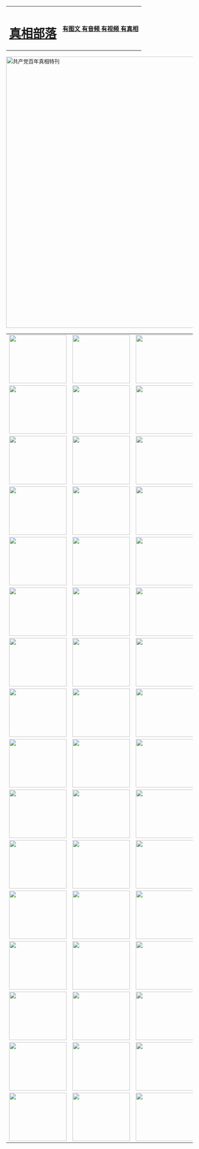 <table>
<tr>

<td>
	<H1><a href="http://h32.reviewcamp.com/zx/">真相部落</a></H1>
</td>
<td>
	<H4><a href="http://h32.reviewcamp.com/zx/">有图文 有音频 有视频 有真相</a></H4>
</td>
</tr>
</table>

 <div ><a href="http://h32.reviewcamp.com/zx/bngcd/"><img src="http://h32.reviewcamp.com/zx/bngcd/gcdbnzx.jpg" width="730"  border="0" alt="共产党百年真相特刊"></a></div>

<table>
<tr>
	<td><a href="http://y58.syamsul404.com/xtr/107/"><img  src ="http://y58.syamsul404.com/pic/2017/02/107.jpg" width="155px" height="130px"></a></td>
	<td><a href="http://y58.syamsul404.com/xtr/829/"><img src ="http://y58.syamsul404.com/pic/2017/02/829.jpg" width="155px" height="130px"></a></td>
	<td><a href="http://y58.syamsul404.com/xtr/69/"><img  src ="http://y58.syamsul404.com/pic/2017/02/69.jpg" width="155px" height="130px"></a></td>
	<td><a href="http://y58.syamsul404.com/xtr/99/"><img  src ="http://y58.syamsul404.com/pic/2017/02/99.jpg" width="155px" height="130px"></a></td>
</tr>
<tr>
	<td><a href="http://y58.syamsul404.com/xtr/40/"><img  src ="http://y58.syamsul404.com/pic/2017/02/40.jpg" width="155px" height="130px"></a></td>
	<td><a href="http://y58.syamsul404.com/xtr/20/"><img  src ="http://y58.syamsul404.com/pic/2017/02/20.jpg" width="155px" height="130px"></a></td>
	<td><a href="http://y58.syamsul404.com/xtr/81/"><img  src ="http://y58.syamsul404.com/pic/2017/02/81.jpg" width="155px" height="130px"></a></td>
	<td><a href="http://y58.syamsul404.com/xtr/2/"><img  src ="http://y58.syamsul404.com/pic/2017/02/2.jpg" width="155px" height="130px"></a></td>
</tr>
<tr>
	<td><a href="http://y58.syamsul404.com/xtr/86/"><img  src ="http://y58.syamsul404.com/pic/2017/02/86.jpg" width="155px" height="130px"></a></td>
	<td><a href="http://y58.syamsul404.com/xtr/109/"><img  src ="http://y58.syamsul404.com/pic/2017/02/109.jpg" width="155px" height="130px"></a></td>
	<td><a href="http://y58.syamsul404.com/xtr/1378/"><img  src ="http://y58.syamsul404.com/pic/2017/02/1378.jpg" width="155px" height="130px"></a></td>
	<td><a href="http://y58.syamsul404.com/xtr/57/"><img  src ="http://y58.syamsul404.com/pic/2017/02/57.jpg" width="155px" height="130px"></a></td>
</tr>
<tr>
	<td><a href="http://y58.syamsul404.com/xtr/1219/"><img  src ="http://y58.syamsul404.com/pic/2017/02/1219.jpg" width="155px" height="130px"></a></td>
	<td><a href="http://y58.syamsul404.com/xtr/1220/"><img  src ="http://y58.syamsul404.com/pic/2017/02/1220.jpg" width="155px" height="130px"></a></td>
	<td><a href="http://y58.syamsul404.com/xtr/1221/"><img  src ="http://y58.syamsul404.com/pic/2017/02/1221.jpg" width="155px" height="130px"></a></td>
	<td><a href="http://y58.syamsul404.com/xtr/51/"><img  src ="http://y58.syamsul404.com/pic/2017/02/51.jpg" width="155px" height="130px"></a></td>
</tr>
<tr>
	<td><a href="http://y58.syamsul404.com/xtr/1055/"><img  src ="http://y58.syamsul404.com/pic/2017/02/1055.jpg" width="155px" height="130px"></a></td>
	<td><a href="http://y58.syamsul404.com/xtr/611/"><img  src ="http://y58.syamsul404.com/pic/2017/02/611.jpg" width="155px" height="130px"></a></td>
	<td><a href="http://y58.syamsul404.com/xtr/1121/"><img  src ="http://y58.syamsul404.com/pic/2017/02/1121.jpg" width="155px" height="130px"></a></td>
	<td><a href="http://y58.syamsul404.com/xtr/610/"><img  src ="http://y58.syamsul404.com/pic/2017/02/610.jpg" width="155px" height="130px"></a></td>
</tr>
<tr>
	<td><a href="http://y58.syamsul404.com/xtr/1128/"><img  src ="http://y58.syamsul404.com/pic/2017/02/1128.jpg" width="155px" height="130px"></a></td>
	<td><a href="http://y58.syamsul404.com/xtr/1395/"><img  src ="http://y58.syamsul404.com/pic/2017/02/1406.jpg" width="155px" height="130px"></a></td>
	<td><a href="http://y58.syamsul404.com/xtr/1407/"><img  src ="http://y58.syamsul404.com/pic/2017/02/1407.jpg" width="155px" height="130px"></a></td>
	<td><a href="http://y58.syamsul404.com/xtr/934/"><img  src ="http://y58.syamsul404.com/pic/2017/02/934.jpg" width="155px" height="130px"></a></td>
</tr>
<tr>
	<td><a href="http://y58.syamsul404.com/xtr/641/"><img  src ="http://y58.syamsul404.com/pic/2017/02/641.jpg" width="155px" height="130px"></a></td>
	<td><a href="http://y58.syamsul404.com/xtr/949/"><img  src ="http://y58.syamsul404.com/pic/2017/02/949.jpg" width="155px" height="130px"></a></td>
	<td><a href="http://y58.syamsul404.com/xtr/112/"><img  src ="http://y58.syamsul404.com/pic/2017/02/112.jpg" width="155px" height="130px"></a></td>
	<td><a href="http://y58.syamsul404.com/xtr/812/"><img  src ="http://y58.syamsul404.com/pic/2017/02/812.jpg" width="155px" height="130px"></a></td>
</tr>
<tr>
	<td><a href="http://y58.syamsul404.com/xtr/103/"><img  src ="http://y58.syamsul404.com/pic/2017/02/103.jpg" width="155px" height="130px"></a></td>
	<td><a href="http://y58.syamsul404.com/xtr/3/"><img  src ="http://y58.syamsul404.com/pic/2017/02/3.jpg" width="155px" height="130px"></a></td>
	<td><A href="http://y58.syamsul404.com/mp4/zx/2015/11/Lkmtt.mp4" target="_blank" title="莲开满天庭"><img  src="http://y58.syamsul404.com/pic/2015/11/Lkmtt3480_jssor.jpg"  width="155px" height="130px"></A></td>
	<td><A href="http://y58.syamsul404.com/mp4/zx/2015/11/2013513.mp4" target="_blank" title="飞旋的法轮"><img  src="http://y58.syamsul404.com/pic/2015/11/falun480_jssor.jpg"  width="155px" height="130px"></A></td>
</tr>
<tr>
	<td><A href="http://y58.syamsul404.com/mp4/zx/2015/11/NYParade.mp4" target="_blank" title="2004年4月10日法轮功纽约大游行"><img  src="http://y58.syamsul404.com/pic/2015/11/nyparade480_jssor.jpg"  width="155px" height="130px"></A></td>
	<td><A href="http://y58.syamsul404.com/mp4/news617/2015/05/WEB_s28093.mp4" target="_blank" title="2015年世界法轮大法日特别报导"><img  src="http://y58.syamsul404.com/pic/2015/11/p6752711a666997037_jssor.jpg"  width="155px" height="130px"></A></td>
	<td><A href="http://y58.syamsul404.com/mp4/news829/2015/11/30211_326650.mp4" target="_blank" title="沧州绑架案连审四天 民众抹泪称审好人"><img  src="http://y58.syamsul404.com/pic/2015/11/changzhou2480_jssor.jpg"  width="155px" height="130px"></A></td>
	<td><A href="http://y58.syamsul404.com/mp4/mhph/2015/10/changzhou.mp4" target="_blank" title="沧州真相--狮城血泪"><img  src="http://y58.syamsul404.com/pic/2015/11/changzhou480_jssor.jpg"  width="155px" height="130px"></A></td>
</tr>
<tr>
	<td><A href="http://y58.syamsul404.com/mp4/mhjd/mhjd_55.mp4" target="_blank" title="正义律师与无罪辩护"><img  src="http://y58.syamsul404.com/pic/2015/11/wzbh480_jssor.jpg"  width="155px" height="130px"></A></td>
	<td><A href="http://y58.syamsul404.com/mp4/zx/2015/11/layerkcs.mp4" target="_blank" title="中国的良心--高智晟律师"><img  src="http://y58.syamsul404.com/pic/2015/11/layerkcs2480_jssor.jpg"  width="155px" height="130px"></A></td>
	<td><A href="http://y58.syamsul404.com/mp4/mhph/2015/10/szxl.mp4" target="_blank" title="神州血泪--北京、大庆、广东、哈尔滨"><img  src="http://y58.syamsul404.com/pic/2015/11/szxl480_jssor.jpg"  width="155px" height="130px"></A></td>
	<td><A href="http://y58.syamsul404.com/mp4/zx/2015/11/TangShanFFXS.mp4" target="_blank" title="真相纪录片：凤凰新生"><img  src="http://y58.syamsul404.com/pic/2015/11/fhxs2480_jssor.jpg"  width="155px" height="130px"></A></td>
</tr>
<tr>
	<td><A href="http://y58.syamsul404.com/mp4/zx/2015/11/jidong.mp4" target="_blank" title="冀东监狱的罪恶"><img  src="http://y58.syamsul404.com/pic/2015/11/jidong480_jssor.jpg"  width="155px" height="130px"></A></td>
	<td><A href="http://y58.syamsul404.com/mp4/mhph/2015/10/tangshan.mp4" target="_blank" title="凤凰血泪"><img  src="http://y58.syamsul404.com/pic/2015/11/tangshan480_jssor.jpg"  width="155px" height="130px"></A>
					</div></td>
	<td>	<A href="http://y58.syamsul404.com/mp4/mhph/2015/10/zfxtzxl.mp4" target="_blank" title="政法系统罪行录--唐山篇"><img  src="http://y58.syamsul404.com/pic/2015/11/zfxtzxl480_jssor.jpg"  width="155px" height="130px"></A></td>
	<td><A href="http://y58.syamsul404.com/mp4/mhph/2015/10/QDBG.mp4" target="_blank" title="青岛悲歌"><img  src="http://y58.syamsul404.com/pic/2015/10/qdbg2480_jssor.jpg"  width="155px" height="130px"></A></td>
</tr>
<tr>
	<td><A href="http://y58.syamsul404.com/mp4/mhph/2015/10/huludao.mp4" target="_blank" title="葫芦岛永恒的见证"><img  src="http://y58.syamsul404.com/pic/2015/10/huludao480_jssor.jpg"  width="155px" height="130px"></A></td>
	<td><A href="http://y58.syamsul404.com/mp4/mhph/2015/10/qbzx.mp4" target="_blank" title="湖畔泉边听真相-济南泉城的传奇"><img  src="http://y58.syamsul404.com/pic/2015/10/hupan480_jssor.jpg"  width="155px" height="130px"></A></td>
	<td><A href="http://y58.syamsul404.com/mp4/mhph/2015/10/baoding_dvd_v2.mp4" target="_blank" title="燕赵悲歌"><img  src="http://y58.syamsul404.com/pic/2015/10/yzbg480_jssor.jpg"  width="155px" height="130px"></A></td>
	<td><A href="http://y58.syamsul404.com/mp4/zx/2015/11/meihuashi_complete_ED2.0.mp4" target="_blank" title="梅花诗完整版"><img  src="http://y58.syamsul404.com/pic/2015/11/mhs480_jssor.jpg"  width="155px" height="130px"></A></td>
</tr>
<tr>
	<td><A href="http://y58.syamsul404.com/mp4/zx/2015/11/fengbei512k.mp4" target="_blank" title="丰碑"><img  src="http://y58.syamsul404.com/pic/2015/11/fongbei480_jssor.jpg"  width="155px" height="130px"></A></td>
	<td><A href="http://y58.syamsul404.com/mp4/zx/2015/11/fytdxComplete.mp4" target="_blank" title="风雨天地行全集"><img  src="http://y58.syamsul404.com/pic/2015/11/fytdxWhite480_jssor.jpg"  width="155px" height="130px"></A></td>
	<td><A href="http://y58.syamsul404.com/mp4/zx/2015/11/JianZheng.mp4" target="_blank" title="见证"><img  src="http://y58.syamsul404.com/pic/2015/11/witness480_jssor.jpg"  width="155px" height="130px"></A></td>
	<td><A href="http://y58.syamsul404.com/mp4/mhph/2015/10/hcym.mp4" target="_blank" title="红朝阴谋"><img  src="http://y58.syamsul404.com/pic/2015/10/hcym480_jssor.jpg"  width="155px" height="130px"></A></td>
</tr>
<tr>
	<td><A href="http://y58.syamsul404.com/mp4/zx/2015/11/zfzxPalV3.mp4" target="_blank" title="是自焚还是骗局"><img  src="http://y58.syamsul404.com/pic/2015/11/zfzx4805_jssor.jpg"  width="155px" height="130px"></A></td>
	<td><A href="http://y58.syamsul404.com/mp4/zx/2015/11/lsdspMsyTd.mp4" target="_blank" title="历史的审判"><img  src="http://y58.syamsul404.com/pic/2015/11/lsdsp480_jssor.jpg"  width="155px" height="130px"></A></td>
	<td><A href="http://y58.syamsul404.com/mp4/news886/2015/11/concat886.mp4" target="_blank" title="一周全球控告江泽民"><img  src="http://y58.syamsul404.com/pic/2015/11/news886480_jssor.jpg"  width="155px" height="130px"></A></td>
	<td><A href="http://y58.syamsul404.com/mp4/news1378/2014/08/CQSD_s0_e4_v2_i0-CQSD_4-video.mp4" target="_blank" title="欧洲的抉择"><img  src="http://y58.syamsul404.com/pic/2015/11/p5143421a564166643-ss_jssor.jpg"  width="155px" height="130px"></A></td>
</tr>
<tr>
	<td><A href="http://y58.syamsul404.com/mp4/zx/2015/11/hk20150720parade.mp4" target="_blank" title="港法轮功反迫害大游行 大陆游客震撼"><img  src="http://y58.syamsul404.com/pic/2015/11/281098-ss_jssor.jpg"  width="155px" height="130px"></A></td>
	<td><A href="http://y58.syamsul404.com/mp4/zx/2015/11/20150720hkParade512k.mp4" target="_blank" title="香港法轮功720游行声援诉江潮"><img  src="http://y58.syamsul404.com/pic/2015/11/2015720parade480_jssor.jpg"  width="155px" height="130px"></A></td>
	<td><A href="http://y58.syamsul404.com/mp4/zx/2015/11/hktdc512.mp4" target="_blank" title="香港退党潮"><img  src="http://y58.syamsul404.com/pic/2015/11/hktdc480_jssor.jpg"  width="155px" height="130px"></A></td>
	<td><A href="http://y58.syamsul404.com/mp4/news413/2015/11/concat413.mp4" target="_blank" title="本月退党精选"><img  src="http://y58.syamsul404.com/pic/2015/11/tuidang480_jssor.jpg"  width="155px" height="130px"></A></td>
</tr>
<tr>
	<td><A href="http://y58.syamsul404.com/mp4/news823/2015/11/TSZG_British_1_QA_A_TSZG-61-1_XinHaoNianZuoZh_P617180.mp4" target="_blank" title="辛灏年：纪念《九评共产党》发表十周年演讲"><img  src="http://y58.syamsul404.com/pic/2015/11/xhn9p10480_jssor.jpg"  width="155px" height="130px"></A></td>
	<td><A href="http://y58.syamsul404.com/mp4/news57/2015/11/JPGCD8.mp4" target="_blank" title="【九评之八】评中国共产党的邪教本质"><img  src="http://y58.syamsul404.com/pic/2015/11/9pkcd8p480_jssor.jpg"  width="155px" height="130px"></A></td>
	<td><A href="http://y58.syamsul404.com/mp4/other/kao.Chih.Sheng_story.mp4"  target="_blank" title="超越恐惧:高智晟的故事"				style="font-size:20px;"><img src="http://y58.syamsul404.com/pic/2016/12/GZS201408070902.jpg"  width="155px" height="130px">
						</A></td>
	<td><A href="http://y58.syamsul404.com/mp4/zx/2016/11/oh10yearsInv.mp4"  target="_blank" title="纪录片《活摘 十年调查》完整版" style="font-size:20px;"><img src="http://y58.syamsul404.com/pic/2016/11/10yearsOHinv.jpg"  width="155px" height="130px">
						</A></td>
</tr>
</table>


